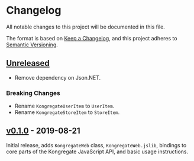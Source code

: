 # Changelog

All notable changes to this project will be documented in this file.

The format is based on [Keep a Changelog](https://keepachangelog.com/en/1.0.0/),
and this project adheres to [Semantic Versioning](https://semver.org/spec/v2.0.0.html).

## [Unreleased]

* Remove dependency on Json.NET.

### Breaking Changes

* Rename `KongregateUserItem` to `UserItem`.
* Rename `KongregateStoreItem` to `StoreItem`.

## [v0.1.0] - 2019-08-21

Initial release, adds `KongregateWeb` class, `KongregateWeb.jslib`, bindings to core parts of the Kongregate JavaScript API, and basic usage instructions.

[Unreleased]: https://github.com/kongregate/kongregate-web/compare/25b53f1...master
[v0.1.0]: https://github.com/kongregate/kongregate-web/compare/f97322f...25b53f1
